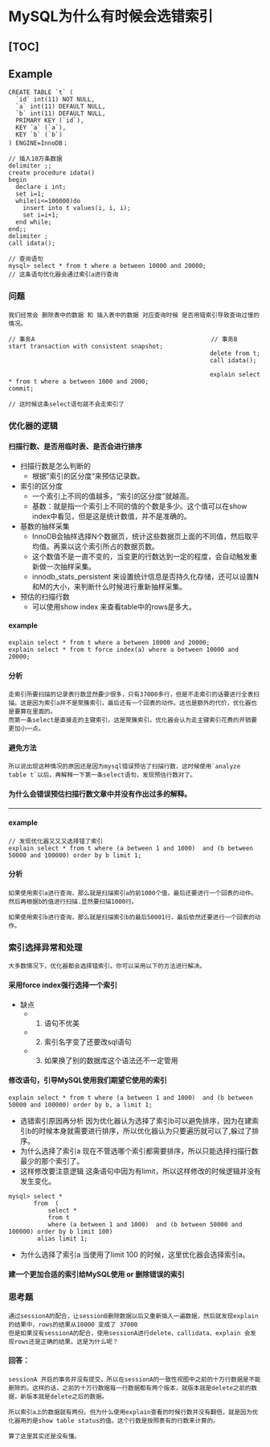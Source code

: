 # MySQL为什么有时候会选错索引

[TOC]
----------------------------
## Example
```mysql
CREATE TABLE `t` (
  `id` int(11) NOT NULL,
  `a` int(11) DEFAULT NULL,
  `b` int(11) DEFAULT NULL,
  PRIMARY KEY (`id`),
  KEY `a` (`a`),
  KEY `b` (`b`)
) ENGINE=InnoDB；

// 插入10万条数据
delimiter ;;
create procedure idata()
begin
  declare i int;
  set i=1;
  while(i<=100000)do
    insert into t values(i, i, i);
    set i=i+1;
  end while;
end;;
delimiter ;
call idata();

// 查询语句
mysql> select * from t where a between 10000 and 20000;
// 这条语句优化器会通过索引a进行查询
```

### 问题
    我们经常会 删除表中的数据 和 插入表中的数据 对应查询时候 是否用错索引导致查询过慢的情况。
```mysql
// 事务A                                                 // 事务B
start transaction with consistent snapshot;
                                                        delete from t;
                                                        call idata();

                                                        explain select * from t where a between 1000 and 2000;
commit;

// 这时候这条select语句就不会走索引了
```

### 优化器的逻辑

#### 扫描行数、是否用临时表、是否会进行排序
+ 扫描行数是怎么判断的
    + 根据”索引的区分度“来预估记录数。
+ 索引的区分度
    + 一个索引上不同的值越多，“索引的区分度”就越高。
    + 基数：就是指一个索引上不同的值的个数是多少。这个值可以在show index中看见，但是这是统计数值，并不是准确的。
+ 基数的抽样采集
    + InnoDB会抽样选择N个数据页，统计这些数据页上面的不同值，然后取平均值。再乘以这个索引所占的数据页数。
    + 这个数值不是一直不变的，当变更的行数达到一定的程度，会自动触发重新做一次抽样采集。
    + innodb_stats_persistent 来设置统计信息是否持久化存储，还可以设置N和M的大小，来判断什么时候进行重新抽样采集。
+ 预估的扫描行数
    + 可以使用show index 来查看table中的rows是多大。

#### example
```mysql
explain select * from t where a between 10000 and 20000;
explain select * from t force index(a) where a between 10000 and 20000;
```

#### 分析
    走索引所要扫描的记录表行数显然要少很多，只有37000多行，但是不走索引的话要进行全表扫描。这是因为索引a并不是聚簇索引，最后还有一个回表的动作。这也是额外的代价，优化器也是要算在里面的。
    而第一条select是直接走的主键索引，这是聚簇索引。优化器会认为走主键索引花费的开销要更加小一点。

#### 避免方法
    所以说出现这种情况的原因还是因为mysql错误预估了扫描行数，这时候使用`analyze table t`以后，再解释一下第一条select语句，发现预估行数对了。

#### 为什么会错误预估扫描行数文章中并没有作出过多的解释。
----------------------------------------------------------------

#### 

#### example
```mysql
// 发现优化器又又又选择错了索引
explain select * from t where (a between 1 and 1000)  and (b between 50000 and 100000) order by b limit 1;
```

#### 分析
    如果使用索引a进行查询，那么就是扫描索引a的前1000个值，最后还要进行一个回表的动作。然后再根据b的值进行扫描.显然要扫描1000行。

    如果使用索引b进行查询，那么就是扫描索引b的最后50001行，最后依然还要进行一个回表的动作。


### 索引选择异常和处理
    大多数情况下，优化器都会选择错索引。你可以采用以下的方法进行解决。

#### 采用force index强行选择一个索引
+ 缺点
    + 1. 语句不优美
    + 2. 索引名字变了还要改sql语句
    + 3. 如果换了别的数据库这个语法还不一定管用

#### 修改语句，引导MySQL使用我们期望它使用的索引
```mysql
explain select * from t where (a between 1 and 1000)  and (b between 50000 and 100000) order by b, a limit 1;
```
+ 选错索引原因再分析
    因为优化器认为选择了索引b可以避免排序，因为在建索引b的时候本身就需要进行排序，所以优化器认为只要遍历就可以了,躲过了排序。
+ 为什么选择了索引a
    现在不管选哪个索引都需要排序，所以只能选择扫描行数最少的那个索引了。
+ 这样修改要注意逻辑
    这条语句中因为有limit，所以这样修改的时候逻辑并没有发生变化。

```mysql
mysql> select * 
       from  (
           select * 
           from t 
           where (a between 1 and 1000)  and (b between 50000 and 100000) order by b limit 100)
        alias limit 1;
```
+ 为什么选择了索引a
    当使用了limit 100 的时候，这里优化器会选择索引a。

#### 建一个更加合适的索引给MySQL使用 or 删除错误的索引


### 思考题
    通过sessionA的配合，让sessionB删除数据以后又重新插入一遍数据，然后就发现explain的结果中，rows的结果从10000 变成了 37000
    但是如果没有sessionA的配合，使用sessionA进行delete、callidata、explain 会发现rows还是正确的结果。这是为什么呢？

#### 回答：
    sessionA 开启的事务并没有提交，所以在sessionA的一致性视图中之前的十万行数据是不能删除的。这样的话，之前的十万行数据每一行数据都有两个版本，就版本就是delete之前的数据，新版本就是delete之后的数据。

    所以索引a上的数据就有两份。但为什么使用explain查看的时候行数并没有翻倍，就是因为优化器用的是show table status的值。这个行数是按照表有的行数来计算的。

    算了这里其实还是没有懂。